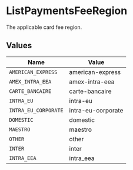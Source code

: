 # ListPaymentsFeeRegion

The applicable card fee region.


## Values

| Name                 | Value                |
| -------------------- | -------------------- |
| `AMERICAN_EXPRESS`   | american-express     |
| `AMEX_INTRA_EEA`     | amex-intra-eea       |
| `CARTE_BANCAIRE`     | carte-bancaire       |
| `INTRA_EU`           | intra-eu             |
| `INTRA_EU_CORPORATE` | intra-eu-corporate   |
| `DOMESTIC`           | domestic             |
| `MAESTRO`            | maestro              |
| `OTHER`              | other                |
| `INTER`              | inter                |
| `INTRA_EEA`          | intra_eea            |
